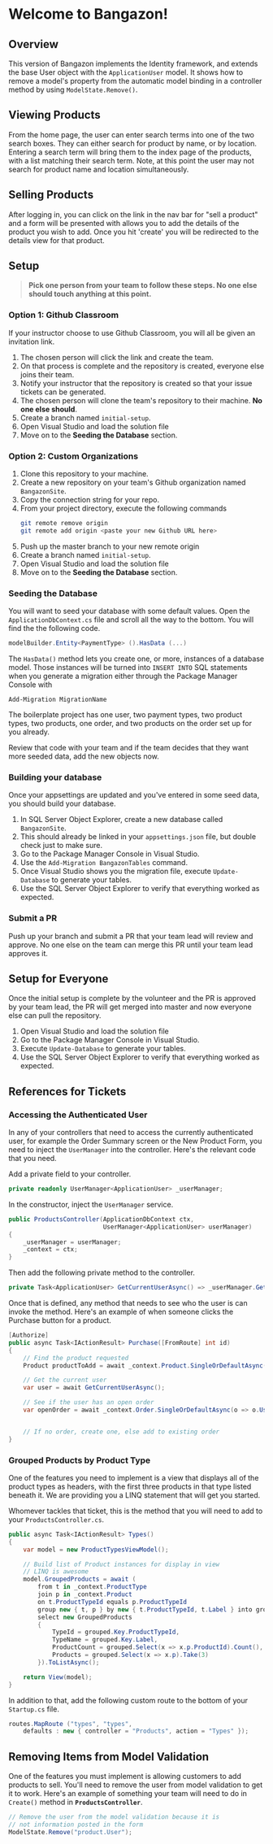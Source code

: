 # Welcome to Bangazon!

## Overview

This version of Bangazon implements the Identity framework, and extends the base User object with the `ApplicationUser` model.
It shows how to remove a model's property from the automatic model binding in a controller method by using `ModelState.Remove()`.

## Viewing Products
From the home page, the user can enter search terms into one of the two search boxes.  They can either search for product by name, or by location.  Entering a search term will bring them to the index page of the products, with a list matching their search term.  Note, at this point the user may not search for product name and location simultaneously.

## Selling Products

After logging in, you can click on the link in the nav bar for "sell a product" and a form will be presented with allows you to add the details of the product you wish to add.  Once you hit 'create' you will be redirected to the details view for that product.



## Setup


> **Pick one person from your team to follow these steps. No one else should touch anything at this point.**

### Option 1: Github Classroom

If your instructor choose to use Github Classroom, you will all be given an invitation link.

1. The chosen person will click the link and create the team.
2. On that process is complete and the repository is created, everyone else joins their team.
1. Notify your instructor that the repository is created so that your issue tickets can be generated.
1. The chosen person will clone the team's repository to their machine. **No one else should**.
1. Create a branch named `initial-setup`.
1. Open Visual Studio and load the solution file
1. Move on to the **Seeding the Database** section.

### Option 2: Custom Organizations

1. Clone this repository to your machine.
1. Create a new repository on your team's Github organization named `BangazonSite`.
1. Copy the connection string for your repo.
1. From your project directory, execute the following commands
    ```sh
    git remote remove origin
    git remote add origin <paste your new Github URL here>
    ```
1. Push up the master branch to your new remote origin
1. Create a branch named `initial-setup`.
1. Open Visual Studio and load the solution file
1. Move on to the **Seeding the Database** section.

### Seeding the Database

You will want to seed your database with some default values. Open the `ApplicationDbContext.cs` file and scroll all the way to the bottom. You will find the the following code.

```cs
modelBuilder.Entity<PaymentType> ().HasData (...)
```

The `HasData()` method lets you create one, or more, instances of a database model. Those instances will be turned into `INSERT INTO` SQL statements when you generate a migration either through the Package Manager Console with

```
Add-Migration MigrationName
```

The boilerplate project has one user, two payment types, two product types, two products, one order, and two products on the order set up for you already.

Review that code with your team and if the team decides that they want more seeded data, add the new objects now.

### Building your database

Once your appsettings are updated and you've entered in some seed data, you should build your database.

1. In SQL Server Object Explorer, create a new database called `BangazonSite`.
1. This should already be linked in your `appsettings.json` file, but double check just to make sure.
1. Go to the Package Manager Console in Visual Studio.
1. Use the `Add-Migration BangazonTables` command.
1. Once Visual Studio shows you the migration file, execute `Update-Database` to generate your tables.
1. Use the SQL Server Object Explorer to verify that everything worked as expected.

### Submit a PR

Push up your branch and submit a PR that your team lead will review and approve. No one else on the team can merge this PR until your team lead approves it.

## Setup for Everyone

Once the initial setup is complete by the volunteer and the PR is approved by your team lead, the PR will get merged into master and now everyone else can pull the repository.

1. Open Visual Studio and load the solution file
1. Go to the Package Manager Console in Visual Studio.
1. Execute `Update-Database` to generate your tables.
1. Use the SQL Server Object Explorer to verify that everything worked as expected.

## References for Tickets

### Accessing the Authenticated User

In any of your controllers that need to access the currently authenticated user, for example the Order Summary screen or the New Product Form, you need to inject the `UserManager` into the controller. Here's the relevant code that you need.

Add a private field to your controller.

```cs
private readonly UserManager<ApplicationUser> _userManager;
```

In the constructor, inject the `UserManager` service.

```cs
public ProductsController(ApplicationDbContext ctx,
                          UserManager<ApplicationUser> userManager)
{
    _userManager = userManager;
    _context = ctx;
}
```

Then add the following private method to the controller.

```cs
private Task<ApplicationUser> GetCurrentUserAsync() => _userManager.GetUserAsync(HttpContext.User);
```

Once that is defined, any method that needs to see who the user is can invoke the method. Here's an example of when someone clicks the Purchase button for a product.

```cs
[Authorize]
public async Task<IActionResult> Purchase([FromRoute] int id)
{
    // Find the product requested
    Product productToAdd = await _context.Product.SingleOrDefaultAsync(p => p.ProductId == id);

    // Get the current user
    var user = await GetCurrentUserAsync();

    // See if the user has an open order
    var openOrder = await _context.Order.SingleOrDefaultAsync(o => o.User == user && o.PaymentTypeId == null);


    // If no order, create one, else add to existing order
}
```

### Grouped Products by Product Type

One of the features you need to implement is a view that displays all of the product types as headers, with the first three products in that type listed beneath it. We are providing you a LINQ statement that will get you started.

Whomever tackles that ticket, this is the method that you will need to add to your `ProductsController.cs`.

```cs
public async Task<IActionResult> Types()
{
    var model = new ProductTypesViewModel();

    // Build list of Product instances for display in view
    // LINQ is awesome
    model.GroupedProducts = await (
        from t in _context.ProductType
        join p in _context.Product
        on t.ProductTypeId equals p.ProductTypeId
        group new { t, p } by new { t.ProductTypeId, t.Label } into grouped
        select new GroupedProducts
        {
            TypeId = grouped.Key.ProductTypeId,
            TypeName = grouped.Key.Label,
            ProductCount = grouped.Select(x => x.p.ProductId).Count(),
            Products = grouped.Select(x => x.p).Take(3)
        }).ToListAsync();

    return View(model);
}
```

In addition to that, add the following custom route to the bottom of your `Startup.cs` file.

```cs
routes.MapRoute ("types", "types",
    defaults : new { controller = "Products", action = "Types" });
```

## Removing Items from Model Validation

One of the features you must implement is allowing customers to add products to sell. You'll need to remove the user from model validation to get it to work. Here's an example of something your team will need to do in `Create()` method in **`ProductsController`**.

```cs
// Remove the user from the model validation because it is
// not information posted in the form
ModelState.Remove("product.User");
```

